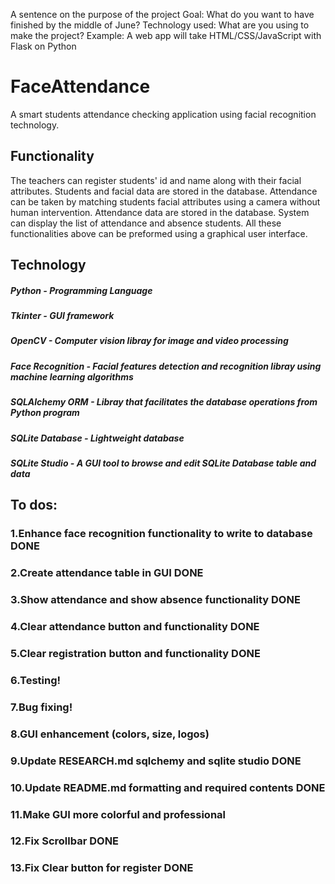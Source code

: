 A sentence on the purpose of the project
Goal: What do you want to have finished by the middle of June?
Technology used: What are you using to make the project?
Example: A web app will take HTML/CSS/JavaScript with Flask on Python

# FaceAttendance

A smart students attendance checking application using facial recognition technology.

## Functionality

The teachers can register students' id and name along with their facial attributes. 
Students and facial data are stored in the database.
Attendance can be taken by matching students facial attributes using a camera without human intervention.
Attendance data are stored in the database.
System can display the list of attendance and absence students.
All these functionalities above can be preformed using a graphical user interface. 

## Technology

##### Python - Programming Language
##### Tkinter - GUI framework
##### OpenCV - Computer vision libray for image and video processing
##### Face Recognition - Facial features detection and recognition libray using machine learning algorithms
##### SQLAlchemy ORM - Libray that facilitates the database operations from Python program
##### SQLite Database - Lightweight database
##### SQLite Studio - A GUI tool to browse and edit SQLite Database table and data

## To dos:
### 1.Enhance face recognition functionality to write to database DONE
### 2.Create attendance table in GUI DONE 
### 3.Show attendance and show absence functionality DONE
### 4.Clear attendance button and functionality DONE
### 5.Clear registration button and functionality DONE
### 6.Testing!
### 7.Bug fixing!
### 8.GUI enhancement (colors, size, logos)
### 9.Update RESEARCH.md sqlchemy and sqlite studio DONE
### 10.Update README.md formatting and required contents DONE
### 11.Make GUI more colorful and professional
### 12.Fix Scrollbar DONE
### 13.Fix Clear button for register DONE
